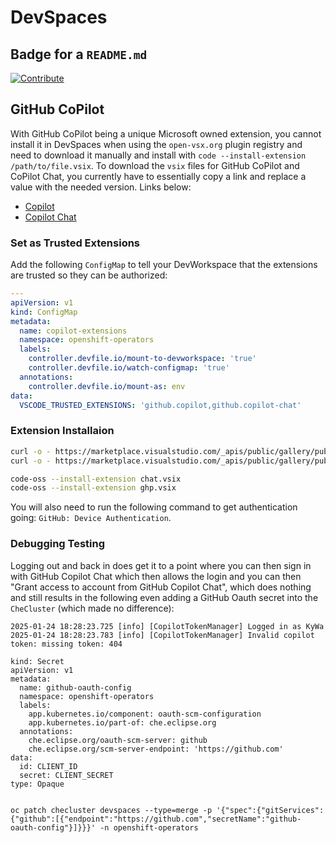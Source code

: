 # DevSpaces

## Badge for a `README.md`
[![Contribute](https://www.eclipse.org/che/contribute.svg)](https://devspaces.example.com/#https://github.com/your-repo)

## GitHub CoPilot
With GitHub CoPilot being a unique Microsoft owned extension, you cannot install it in DevSpaces when using the `open-vsx.org` plugin registry and need to download it manually and install with `code --install-extension /path/to/file.vsix`. To download the `vsix` files for GitHub CoPilot and CoPilot Chat, you currently have to essentially copy a link and replace a value with the needed version. Links below:

* [Copilot](https://marketplace.visualstudio.com/_apis/public/gallery/publishers/GitHub/vsextensions/copilot/1.221.1043/vspackage)
* [Copilot Chat](https://marketplace.visualstudio.com/_apis/public/gallery/publishers/GitHub/vsextensions/copilot-chat/0.19.2024080501/vspackage)

### Set as Trusted Extensions
Add the following `ConfigMap` to tell your DevWorkspace that the extensions are trusted so they can be authorized:

```yaml
---
apiVersion: v1
kind: ConfigMap
metadata:
  name: copilot-extensions
  namespace: openshift-operators
  labels:
    controller.devfile.io/mount-to-devworkspace: 'true'
    controller.devfile.io/watch-configmap: 'true'
  annotations:
    controller.devfile.io/mount-as: env
data:
  VSCODE_TRUSTED_EXTENSIONS: 'github.copilot,github.copilot-chat'
```

### Extension Installaion
```sh
curl -o - https://marketplace.visualstudio.com/_apis/public/gallery/publishers/GitHub/vsextensions/copilot-chat/0.19.2024080501/vspackage | gunzip > chat.vsix
curl -o - https://marketplace.visualstudio.com/_apis/public/gallery/publishers/GitHub/vsextensions/copilot/1.221.1043/vspackage | gunzip > ghp.vsix

code-oss --install-extension chat.vsix
code-oss --install-extension ghp.vsix
```

You will also need to run the following command to get authentication going: `GitHub: Device Authentication`.

### Debugging Testing
Logging out and back in does get it to a point where you can then sign in with GitHub Copilot Chat which then allows the login and you can then "Grant access to account from GitHub Copilot Chat", which does nothing and still results in the following even adding a GitHub Oauth secret into the `CheCluster` (which made no difference):

```
2025-01-24 18:28:23.725 [info] [CopilotTokenManager] Logged in as KyWa
2025-01-24 18:28:23.783 [info] [CopilotTokenManager] Invalid copilot token: missing token: 404 

kind: Secret
apiVersion: v1
metadata:
  name: github-oauth-config
  namespace: openshift-operators
  labels:
    app.kubernetes.io/component: oauth-scm-configuration
    app.kubernetes.io/part-of: che.eclipse.org
  annotations:
    che.eclipse.org/oauth-scm-server: github
    che.eclipse.org/scm-server-endpoint: 'https://github.com'
data:
  id: CLIENT_ID
  secret: CLIENT_SECRET
type: Opaque


oc patch checluster devspaces --type=merge -p '{"spec":{"gitServices":{"github":[{"endpoint":"https://github.com","secretName":"github-oauth-config"}]}}}' -n openshift-operators
```
